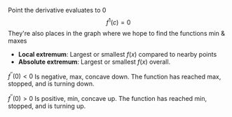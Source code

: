 Point the derivative evaluates to 0
$$f^1(c) = 0$$
They're also places in the graph where we hope to find the functions min & maxes

- **Local extremum**: Largest or smallest $f(x)$ compared to nearby points
- **Absolute extremum**: Largest or smallest $f(x)$ overall.

$f^{''}(0) < 0$ 
Is negative, max, concave down. 
The function has reached max, stopped, and is turning down.

$f^{''}(0) > 0$ 
Is positive, min, concave up. 
The function has reached min, stopped, and is turning up. 
